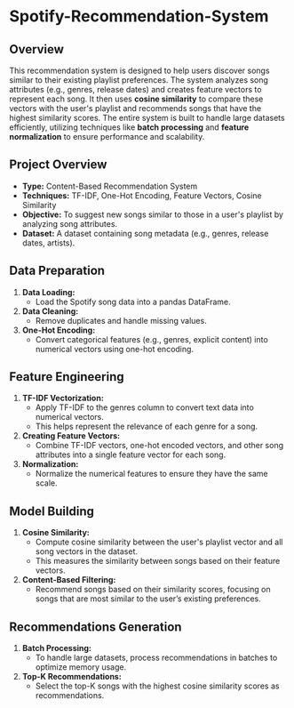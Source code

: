 # Spotify-Recommendation-System

## Overview
This recommendation system is designed to help users discover songs similar to their existing playlist preferences. The system analyzes song attributes (e.g., genres, release dates) and creates feature vectors to represent each song. It then uses **cosine similarity** to compare these vectors with the user's playlist and recommends songs that have the highest similarity scores. The entire system is built to handle large datasets efficiently, utilizing techniques like **batch processing** and **feature normalization** to ensure performance and scalability.

## Project Overview
- **Type:** Content-Based Recommendation System
- **Techniques:** TF-IDF, One-Hot Encoding, Feature Vectors, Cosine Similarity
- **Objective:** To suggest new songs similar to those in a user's playlist by analyzing song attributes.
- **Dataset:** A dataset containing song metadata (e.g., genres, release dates, artists).

## Data Preparation
1. **Data Loading:** 
   - Load the Spotify song data into a pandas DataFrame.
2. **Data Cleaning:**
   - Remove duplicates and handle missing values.
3. **One-Hot Encoding:**
   - Convert categorical features (e.g., genres, explicit content) into numerical vectors using one-hot encoding.

## Feature Engineering
1. **TF-IDF Vectorization:**
   - Apply TF-IDF to the genres column to convert text data into numerical vectors.
   - This helps represent the relevance of each genre for a song.
2. **Creating Feature Vectors:**
   - Combine TF-IDF vectors, one-hot encoded vectors, and other song attributes into a single feature vector for each song.
3. **Normalization:**
   - Normalize the numerical features to ensure they have the same scale.
  
## Model Building
1. **Cosine Similarity:**
   - Compute cosine similarity between the user's playlist vector and all song vectors in the dataset.
   - This measures the similarity between songs based on their feature vectors.
2. **Content-Based Filtering:**
   - Recommend songs based on their similarity scores, focusing on songs that are most similar to the user’s existing preferences.

## Recommendations Generation
1. **Batch Processing:**
   - To handle large datasets, process recommendations in batches to optimize memory usage.
2. **Top-K Recommendations:**
   - Select the top-K songs with the highest cosine similarity scores as recommendations.
